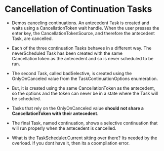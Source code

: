 # Cancellation of Continuation Tasks

- Demos canceling continuations. An antecedent Task is created and waits using a CancellationToken wait handle. When the user presses the enter key, the CancellationTokenSource, and therefore the antecedent Task, are cancelled.

- Each of the three continuation Tasks behaves in a different way. The neverScheduled Task has been created with the same CancellationToken as the antecedent and so is never scheduled to be run. 
- The second Task, called badSelective, is created using the OnlyOnCanceled value from the TaskContinuationOptions enumeration. 

- But, it is created using the same CancellationToken as the antecedent, so the options and the token can never be in a state where the Task will be scheduled. 

- Tasks that rely on the OnlyOnCanceled value **should not share a CancellationToken with their antecedent**. 

- The final Task, named continuation, shows a selective continuation that will run properly when the antecedent is cancelled. 

- What is the TaskScheduler.Current sitting over there? Its needed by the overload. If you dont have it, then its a coompilation error.